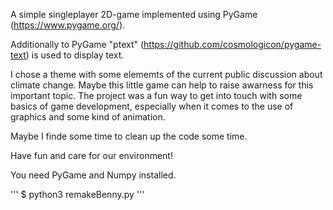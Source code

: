 A simple singleplayer 2D-game implemented using PyGame (https://www.pygame.org/).

Additionally to PyGame "ptext" (https://github.com/cosmologicon/pygame-text) is used to display text.

I chose a theme with some elememts of the current public discussion about climate change. Maybe this little game can help to 
raise awarness for this important topic.
The project was a fun way to get into touch with some basics of game development, especially when it comes to the use of
graphics and some kind of animation.

Maybe I finde some time to clean up the code some time.

Have fun and care for our environment!

You need PyGame and Numpy installed.

'''
$ python3 remakeBenny.py
'''
